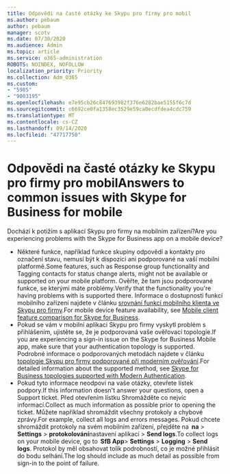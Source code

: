 ```yaml
---
title: Odpovědi na časté otázky ke Skypu pro firmy pro mobil
ms.author: pebaum
author: pebaum
manager: scotv
ms.date: 07/30/2020
ms.audience: Admin
ms.topic: article
ms.service: o365-administration
ROBOTS: NOINDEX, NOFOLLOW
localization_priority: Priority
ms.collection: Adm_O365
ms.custom:
- "5985"
- "9003195"
ms.openlocfilehash: e7e95cb26c847693982f376e6282bae5155f6c7d
ms.sourcegitcommit: c6692ce0fa1358ec3529e59ca0ecdfdea4cdc759
ms.translationtype: MT
ms.contentlocale: cs-CZ
ms.lasthandoff: 09/14/2020
ms.locfileid: "47717750"
---
```

# <a name="answers-to-common-issues-with-skype-for-business-for-mobile"></a><span data-ttu-id="5adca-102">Odpovědi na časté otázky ke Skypu pro firmy pro mobil</span><span class="sxs-lookup"><span data-stu-id="5adca-102">Answers to common issues with Skype for Business for mobile</span></span>

<span data-ttu-id="5adca-103">Dochází k potížím s aplikací Skypu pro firmy na mobilním zařízení?</span><span class="sxs-lookup"><span data-stu-id="5adca-103">Are you experiencing problems with the Skype for Business app on a mobile device?</span></span>

- <span data-ttu-id="5adca-104">Některé funkce, například funkce skupiny odpovědí a kontakty pro označení stavu, nemusí být k dispozici ani podporované na vaší mobilní platformě.</span><span class="sxs-lookup"><span data-stu-id="5adca-104">Some features, such as Response group functionality and Tagging contacts for status change alerts, might not be available or supported on your mobile platform.</span></span> <span data-ttu-id="5adca-105">Ověřte, že tam jsou podporované funkce, se kterými máte problémy.</span><span class="sxs-lookup"><span data-stu-id="5adca-105">Verify that the functionality you're having problems with is supported there.</span></span> <span data-ttu-id="5adca-106">Informace o dostupnosti funkcí mobilního zařízení najdete v článku [srovnání funkcí mobilního klienta ve Skypu pro firmy](https://technet.microsoft.com/library/Dn951412.aspx).</span><span class="sxs-lookup"><span data-stu-id="5adca-106">For mobile device feature availability, see [Mobile client feature comparison for Skype for Business](https://technet.microsoft.com/library/Dn951412.aspx).</span></span>
- <span data-ttu-id="5adca-107">Pokud se vám v mobilní aplikaci Skypu pro firmy vyskytl problém s přihlášením, ujistěte se, že je podporovaná vaše ověřovací topologie.</span><span class="sxs-lookup"><span data-stu-id="5adca-107">If you are experiencing a sign-in issue on the Skype for Business Mobile app, make sure that your authentication topology is supported.</span></span> <span data-ttu-id="5adca-108">Podrobné informace o podporovaných metodách najdete v článku [topologie Skypu pro firmy podporované při moderním ověřování](https://docs.microsoft.com/skypeforbusiness/plan-your-deployment/modern-authentication/topologies-supported).</span><span class="sxs-lookup"><span data-stu-id="5adca-108">For detailed information about the supported method, see [Skype for Business topologies supported with Modern Authentication](https://docs.microsoft.com/skypeforbusiness/plan-your-deployment/modern-authentication/topologies-supported).</span></span>  
- <span data-ttu-id="5adca-109">Pokud tyto informace neodpoví na vaše otázky, otevřete lístek podpory.</span><span class="sxs-lookup"><span data-stu-id="5adca-109">If this information doesn't answer your questions, open a Support ticket.</span></span> <span data-ttu-id="5adca-110">Před otevřením lístku Shromážděte co nejvíc informací.</span><span class="sxs-lookup"><span data-stu-id="5adca-110">Collect as much information as possible prior to opening the ticket.</span></span> <span data-ttu-id="5adca-111">Můžete například shromáždit všechny protokoly a chybové zprávy.</span><span class="sxs-lookup"><span data-stu-id="5adca-111">For example, collect all logs and errors messages.</span></span> <span data-ttu-id="5adca-112">Pokud chcete shromáždit protokoly na svém mobilním zařízení, přejděte na  **na** >   **Settings**  >   **protokolování**nastavení aplikací  >   **Send logs**.</span><span class="sxs-lookup"><span data-stu-id="5adca-112">To collect logs on your mobile device, go to  **SfB App**>  **Settings** >  **Logging** >  **Send logs**.</span></span> <span data-ttu-id="5adca-113">Protokol by měl obsahovat tolik podrobností, co je možné přihlásit do bodu selhání.</span><span class="sxs-lookup"><span data-stu-id="5adca-113">The log should include as much detail as possible from sign-in to the point of failure.</span></span>
